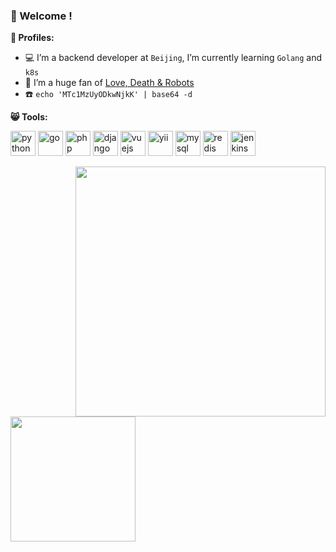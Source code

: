 ### 👋 Welcome !



**🌈 Profiles:**


- :computer: I’m a backend developer at `Beijing`, I’m currently learning `Golang` and `k8s`
- :movie_camera: I’m a huge fan of [Love, Death & Robots](https://zh.wikipedia.org/wiki/Love,_Death_%26_Robots) 
- :telephone: `echo 'MTc1MzUyODkwNjkK' | base64 -d`


**:smile_cat:  Tools:**

<p align="left">
<img src="https://img.icons8.com/color/344/python.png" alt="python" width="40" height="40"/>
<img src="https://img.icons8.com/color/344/golang.png" alt="go" width="40" height="40"/>
<img src="https://img.icons8.com/dusk/344/php-logo.png" alt="php" width="40" height="40"/>
<img src="https://img.icons8.com/color/344/django.png" alt="django" width="40" height="40"/>
<img src="https://img.icons8.com/color/344/vue-js.png" alt="vuejs" width="40" height="40"/>
<img src="https://avatars.githubusercontent.com/u/993323?s=200&v=4" alt="yii" width="40" height="40"/>
<img src="https://img.icons8.com/officel/344/mysql.png" alt="mysql" width="40" height="40"/>
<img src="https://img.icons8.com/color/344/redis.png" alt="redis" width="40" height="40"/>
<img src="https://img.icons8.com/color/344/jenkins.png" alt="jenkins" width="40" height="40"/>
</p>




<img align="right" src="https://github-readme-stats.vercel.app/api?username=landybird&show_icons=true&title_color=5bd1d7&icon_color=eaffd0&text_color=f2f4f6&bg_color=263859" width="400" />
<img align="left" src="https://truth.bahamut.com.tw/s01/201908/bc1a4ad718a96733ba4786efd8f49a71.JPG" width="200" />


